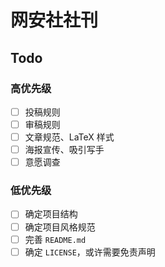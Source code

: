 # 网安社社刊

## Todo

### 高优先级

- [ ] 投稿规则
- [ ] 审稿规则
- [ ] 文章规范、LaTeX 样式
- [ ] 海报宣传、吸引写手
- [ ] 意愿调查

### 低优先级

- [ ] 确定项目结构
- [ ] 确定项目风格规范
- [ ] 完善 `README.md`
- [ ] 确定 `LICENSE`，或许需要免责声明
